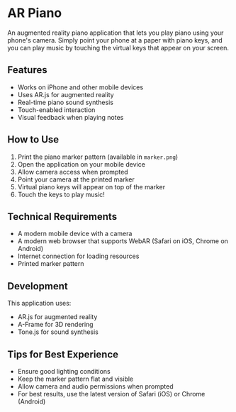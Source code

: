# AR Piano

An augmented reality piano application that lets you play piano using your phone's camera. Simply point your phone at a paper with piano keys, and you can play music by touching the virtual keys that appear on your screen.

## Features

- Works on iPhone and other mobile devices
- Uses AR.js for augmented reality
- Real-time piano sound synthesis
- Touch-enabled interaction
- Visual feedback when playing notes

## How to Use

1. Print the piano marker pattern (available in `marker.png`)
2. Open the application on your mobile device
3. Allow camera access when prompted
4. Point your camera at the printed marker
5. Virtual piano keys will appear on top of the marker
6. Touch the keys to play music!

## Technical Requirements

- A modern mobile device with a camera
- A modern web browser that supports WebAR (Safari on iOS, Chrome on Android)
- Internet connection for loading resources
- Printed marker pattern

## Development

This application uses:
- AR.js for augmented reality
- A-Frame for 3D rendering
- Tone.js for sound synthesis

## Tips for Best Experience

- Ensure good lighting conditions
- Keep the marker pattern flat and visible
- Allow camera and audio permissions when prompted
- For best results, use the latest version of Safari (iOS) or Chrome (Android) 